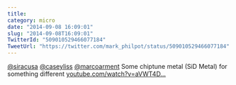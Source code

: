 ```yaml
---
title: 
category: micro
date: "2014-09-08 16:09:01"
slug: "2014-09-08T16:09:01"
TwitterId: "509010529466077184"
TweetUrl: "https://twitter.com/mark_philpot/status/509010529466077184"
---
```


[@siracusa](https://twitter.com/siracusa)
[@caseyliss](https://twitter.com/caseyliss)
[@marcoarment](https://twitter.com/marcoarment) Some chiptune metal (SiD Metal)
for something different
[youtube.com/watch?v=aVWT4D…](https://www.youtube.com/watch?v=aVWT4D5OVOw)
